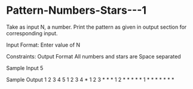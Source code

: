 # Pattern-Numbers-Stars---1

Take as input N, a number. Print the pattern as given in output section for corresponding input.

Input Format:
Enter value of N

Constraints:
Output Format
All numbers and stars are Space separated

Sample Input
5

Sample Output
1 2 3 4 5
1 2 3 4 * 
1 2 3 * * *
1 2 * * * * *
1 * * * * * * *
